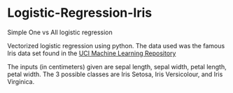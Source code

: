 # Logistic-Regression-Iris

Simple One vs All logistic regression 

Vectorized logistic regression using python. The data used was the famous Iris data set found in the [UCI Machine Learning Repository](http://archive.ics.uci.edu/ml/datasets/Iris)

The inputs (in centimeters)  given are sepal length, sepal width, petal length, petal width.
The 3 possible classes are Iris Setosa, Iris Versicolour, and Iris Virginica.
